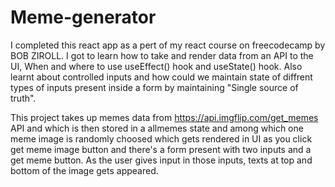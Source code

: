 # Meme-generator

I completed this react app as a pert of my react course on freecodecamp by BOB ZIROLL. I got to learn how to take and render data from an API to the UI, When and where to use useEffect() hook and useState() hook. 
Also learnt about controlled inputs and how could we maintain state of diffrent types of inputs present inside a form by maintaining "Single source of truth".

This project takes up memes data from https://api.imgflip.com/get_memes API and which is then stored in a allmemes state and among which one meme image is randomly choosed which gets rendered in UI as you click get meme image button and there's a form present with two inputs and a get meme button. As the user gives input in those inputs, texts at top and bottom of the image gets appeared.
